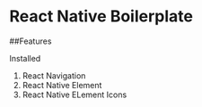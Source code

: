 # React Native Boilerplate

##Features 

Installed

1. React Navigation
2. React Native Element
3. React Native ELement Icons


